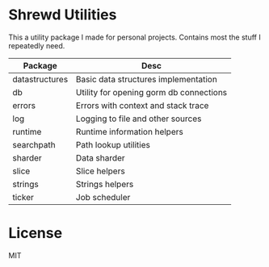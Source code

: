 # Shrewd Utilities

This a utility package I made for personal projects. Contains most the stuff I repeatedly need.

| Package | Desc |
|---|---|
| datastructures | Basic data structures implementation |
| db | Utility for opening gorm db connections |
| errors | Errors with context and stack trace |
| log | Logging to file and other sources |
| runtime | Runtime information helpers |
| searchpath | Path lookup utilities |
| sharder | Data sharder |
| slice | Slice helpers |
| strings | Strings helpers |
| ticker | Job scheduler |

# License
MIT
